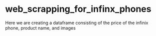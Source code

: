 # web_scrapping_for_infinx_phones
Here we are creating a dataframe consisting of the price of the infinix phone, product name, and images

